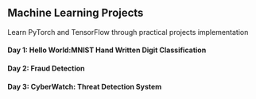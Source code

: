 ## Machine Learning Projects

Learn PyTorch and TensorFlow through practical projects implementation   

#### Day 1: Hello World:MNIST Hand Written Digit Classification
#### Day 2: Fraud Detection
#### Day 3: CyberWatch: Threat Detection System
